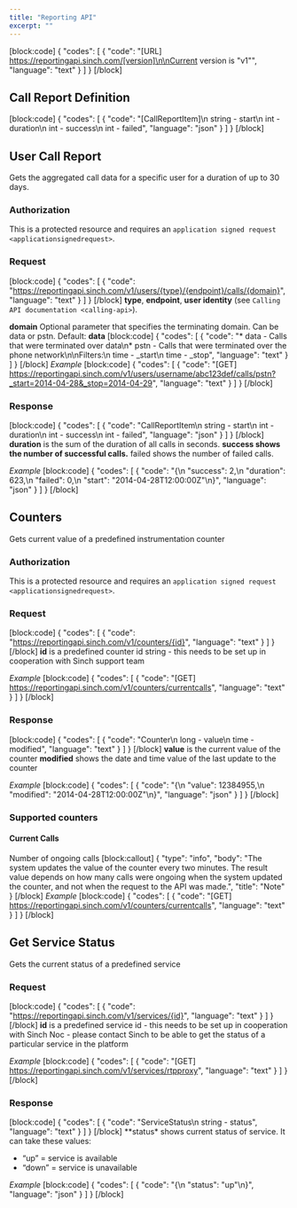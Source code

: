 ```yaml
---
title: "Reporting API"
excerpt: ""
---
```

[block:code]
{
  "codes": [
    {
      "code": "[URL] https://reportingapi.sinch.com/[version]\n\nCurrent version is \"v1\"",
      "language": "text"
    }
  ]
}
[/block]
## Call Report Definition
[block:code]
{
  "codes": [
    {
      "code": "[CallReportItem]\n  string - start\n  int - duration\n  int - success\n  int - failed",
      "language": "json"
    }
  ]
}
[/block]
## User Call Report

Gets the aggregated call data for a specific user for a duration of up to 30 days.

### Authorization

This is a protected resource and requires an `application signed request <applicationsignedrequest>`.

### Request
[block:code]
{
  "codes": [
    {
      "code": "https://reportingapi.sinch.com/v1/users/{type}/{endpoint}/calls/{domain}",
      "language": "text"
    }
  ]
}
[/block]
**type**, **endpoint**, **user identity** (see `Calling API documentation <calling-api>`).

**domain** Optional parameter that specifies the terminating domain. Can be data or pstn. Default: **data**
[block:code]
{
  "codes": [
    {
      "code": "* data - Calls that were terminated over data\n* pstn - Calls that were terminated over the phone network\n\nFilters:\n    time - _start\n    time - _stop",
      "language": "text"
    }
  ]
}
[/block]
*Example*
[block:code]
{
  "codes": [
    {
      "code": "[GET] https://reportingapi.sinch.com/v1/users/username/abc123def/calls/pstn?_start=2014-04-28&_stop=2014-04-29",
      "language": "text"
    }
  ]
}
[/block]
### Response
[block:code]
{
  "codes": [
    {
      "code": "CallReportItem\n  string - start\n  int - duration\n  int - success\n  int - failed",
      "language": "json"
    }
  ]
}
[/block]
**duration** is the sum of the duration of all calls in seconds. **success shows the number of successful calls.** failed shows the number of failed calls.

*Example*
[block:code]
{
  "codes": [
    {
      "code": "{\n  \"success\": 2,\n    \"duration\": 623,\n      \"failed\": 0,\n        \"start\": \"2014-04-28T12:00:00Z\"\n}",
      "language": "json"
    }
  ]
}
[/block]
## Counters

Gets current value of a predefined instrumentation counter

### Authorization

This is a protected resource and requires an `application signed request <applicationsignedrequest>`.

### Request
[block:code]
{
  "codes": [
    {
      "code": "https://reportingapi.sinch.com/v1/counters/{id}",
      "language": "text"
    }
  ]
}
[/block]
**id** is a predefined counter id string - this needs to be set up in cooperation with Sinch support team

*Example*
[block:code]
{
  "codes": [
    {
      "code": "[GET] https://reportingapi.sinch.com/v1/counters/currentcalls",
      "language": "text"
    }
  ]
}
[/block]
### Response
[block:code]
{
  "codes": [
    {
      "code": "Counter\n    long - value\n    time - modified",
      "language": "text"
    }
  ]
}
[/block]
**value** is the current value of the counter **modified** shows the date and time value of the last update to the counter

*Example*
[block:code]
{
  "codes": [
    {
      "code": "{\n  \"value\": 12384955,\n    \"modified\": \"2014-04-28T12:00:00Z\"\n}",
      "language": "json"
    }
  ]
}
[/block]
### Supported counters

#### Current Calls

Number of ongoing calls
[block:callout]
{
  "type": "info",
  "body": "The system updates the value of the counter every two minutes. The result value depends on how many calls were ongoing when the system updated the counter, and not when the request to the API was made.",
  "title": "Note"
}
[/block]
*Example*
[block:code]
{
  "codes": [
    {
      "code": "[GET] https://reportingapi.sinch.com/v1/counters/currentcalls",
      "language": "text"
    }
  ]
}
[/block]
## Get Service Status

Gets the current status of a predefined service

### Request
[block:code]
{
  "codes": [
    {
      "code": "https://reportingapi.sinch.com/v1/services/{id}",
      "language": "text"
    }
  ]
}
[/block]
**id** is a predefined service id - this needs to be set up in cooperation with Sinch Noc - please contact Sinch to be able to get the status of a particular service in the platform

*Example*
[block:code]
{
  "codes": [
    {
      "code": "[GET] https://reportingapi.sinch.com/v1/services/rtpproxy",
      "language": "text"
    }
  ]
}
[/block]
### Response
[block:code]
{
  "codes": [
    {
      "code": "ServiceStatus\n    string - status",
      "language": "text"
    }
  ]
}
[/block]
\*\*status\* shows current status of service. It can take these values:

  - “up” = service is available
  - “down” = service is unavailable

*Example*
[block:code]
{
  "codes": [
    {
      "code": "{\n  \"status\": \"up\"\n}",
      "language": "json"
    }
  ]
}
[/block]